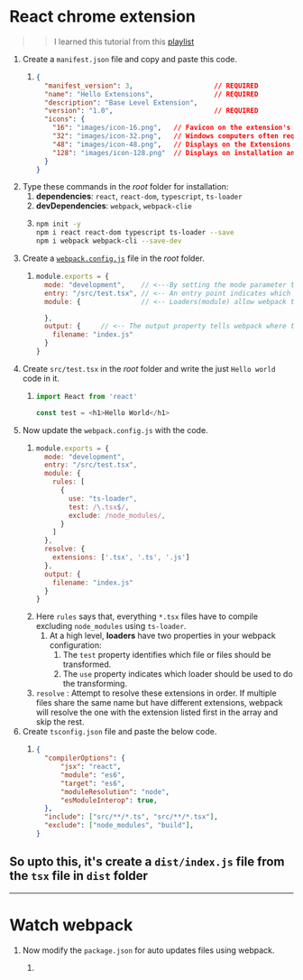 # React chrome extension

> > I learned this tutorial from this [playlist](https://youtube.com/playlist?list=PLBS1L3Ug2VVods9GnWbJc__STt9VnrJ9Z&si=2WiLdq1GYvUvB_u-) 

1. Create a `manifest.json` file and copy and paste this code.
   1. ```json
      {
        "manifest_version": 3,                    // REQUIRED
        "name": "Hello Extensions",               // REQUIRED
        "description": "Base Level Extension",    
        "version": "1.0",                         // REQUIRED
        "icons": {
          "16": "images/icon-16.png",   // Favicon on the extension's pages and context menu.
          "32": "images/icon-32.png",   // Windows computers often require this size.
          "48": "images/icon-48.png",   // Displays on the Extensions page.
          "128": "images/icon-128.png"  // Displays on installation and in the Chrome Web Store.
        }
      }
      ```
2. Type these commands in the *root* folder for installation:
   1.  **dependencies**: `react`, `react-dom`, `typescript`, `ts-loader`
   2.  **devDependencies**: `webpack`, `webpack-clie`
   3. ```bash
      npm init -y
      npm i react react-dom typescript ts-loader --save
      npm i webpack webpack-cli --save-dev
      ```
3. Create a [`webpack.config.js`](https://webpack.js.org/concepts) file in the *root* folder.
   1. ```js
      module.exports = {
        mode: "development",    // <---By setting the mode parameter to either development, production or none, you can enable webpack's built-in optimizations that correspond to each environment. The default value is production.
        entry: "/src/test.tsx", // <-- An entry point indicates which module webpack should use to begin building out its internal 
        module: {               // <-- Loaders(module) allow webpack to process other types of files and convert them into valid modules that can be consumed by your application.

        },
        output: {     // <-- The output property tells webpack where to emit the bundles it creates and how to name these files. It defaults to ./dist/main.js
          filename: "index.js"
        }
      }
      ```
4. Create `src/test.tsx` in the *root* folder and write the just `Hello world` code in it.
   1. ```js
      import React from 'react'

      const test = <h1>Hello World</h1>
      ```
5. Now update the `webpack.config.js` with the code.
   1. ```js
      module.exports = {
        mode: "development",  
        entry: "/src/test.tsx",   
        module: {  
          rules: [
            {
              use: "ts-loader",
              test: /\.tsx$/,
              exclude: /node_modules/,
            }
          ]
        },
        resolve: {
          extensions: ['.tsx', '.ts', '.js']
        },
        output: { 
          filename: "index.js"
        }
      }
      ```
   2. Here `rules` says that, everything `*.tsx` files have to compile excluding `node_modules` using `ts-loader`.
      1. At a high level, **loaders** have two properties in your webpack configuration:
         1. The `test` property identifies which file or files should be transformed.
         2. The `use` property indicates which loader should be used to do the transforming.
   3. `resolve` : Attempt to resolve these extensions in order. If multiple files share the same name but have different extensions, webpack will resolve the one with the extension listed first in the array and skip the rest.
6. Create `tsconfig.json` file and paste the below code.
   1. ```json
      {
        "compilerOptions": {
            "jsx": "react",
            "module": "es6",
            "target": "es6",
            "moduleResolution": "node",
            "esModuleInterop": true,
        },
        "include": ["src/**/*.ts", "src/**/*.tsx"],
        "exclude": ["node_modules", "build"],
      }
      ```
## So upto this, it's create a `dist/index.js` file from the `tsx` file in `dist` folder
----

# Watch webpack

1. Now modify the `package.json` for auto updates files using webpack.
   1. ```json
      
      ``` 


